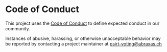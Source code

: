 # Code of Conduct
 
This project uses the [Code of Conduct](https://app.bugbounty.ch/hacker/engagement/details/52e5b266-6795-4c10-8ba2-f8b6e9ffa867/) to define expected conduct in our community.

Instances of abusive, harassing, or otherwise unacceptable behavior may be reported by contacting a project maintainer at psirt-voting@abraxas.ch